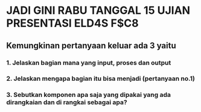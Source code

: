 # JADI GINI RABU TANGGAL 15 UJIAN PRESENTASI ELD4S  F$C8

## Kemungkinan pertanyaan keluar ada 3 yaitu

### 1. Jelaskan bagian mana yang input, proses dan output

### 2. Jelaskan mengapa bagian itu bisa menjadi (pertanyaan no.1)

### 3. Sebutkan komponen apa saja yang dipakai yang ada dirangkaian dan di rangkai sebagai apa?